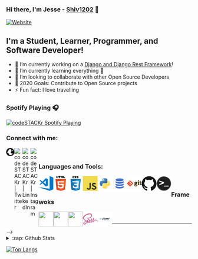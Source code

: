 ### Hi there, I'm Jesse - [Shiv1202][website] 👋

[![Website](https://img.shields.io/website?label=Shiv1202.github.io&style=for-the-badge&url=https%3A%2F%2FShiv1202.github.io)](https://shiv1202.github.io)


## I'm a Student, Learner, Programmer, and Software Developer!

- 🔭 I’m currently working on a [Django and Django Rest Framework][website]!
- 🌱 I’m currently learning everything 🤣
- 👯 I’m looking to collaborate with other Open Source Developers
- 🥅 2020 Goals: Contribute to Open Source projects
- ⚡ Fun fact: I love travelling

### Spotify Playing 🎧
[<img src="https://now-playing-Shiv.vercel.app/api/spotify-playing" alt="codeSTACKr Spotify Playing" width="350" />](https://open.spotify.com/user/8x2lep3d1rdemtqyhp5fj9eaj?si=wxvbeZCSQyCha_Y28Hs2Fw)

### Connect with me:

[<img align="left" alt="codeSTACKr.com" width="22px" src="https://raw.githubusercontent.com/iconic/open-iconic/master/svg/globe.svg" />][website]
[<img align="left" alt="codeSTACKr | Twitter" width="22px" src="https://cdn.jsdelivr.net/npm/simple-icons@v3/icons/leetcode.svg" />][leetcode]
[<img align="left" alt="codeSTACKr | LinkedIn" width="22px" src="https://cdn.jsdelivr.net/npm/simple-icons@v3/icons/linkedin.svg" />][linkedin]
[<img align="left" alt="codeSTACKr | Instagram" width="22px" src="https://cdn.jsdelivr.net/npm/simple-icons@v3/icons/instagram.svg" />][instagram]

<br />

### Languages and Tools:
<img align="left" alt="Visual Studio Code" width="40px" src="https://raw.githubusercontent.com/github/explore/80688e429a7d4ef2fca1e82350fe8e3517d3494d/topics/visual-studio-code/visual-studio-code.png" />
<img align="left" alt="HTML5" width="40px" src="https://raw.githubusercontent.com/github/explore/80688e429a7d4ef2fca1e82350fe8e3517d3494d/topics/html/html.png" />
<img align="left" alt="CSS3" width="40px" src="https://raw.githubusercontent.com/github/explore/80688e429a7d4ef2fca1e82350fe8e3517d3494d/topics/css/css.png" />

<img align="left" alt="JavaScript" width="40px" src="https://raw.githubusercontent.com/github/explore/80688e429a7d4ef2fca1e82350fe8e3517d3494d/topics/javascript/javascript.png" />

<img align="left" alt="Python" width="40px" src="https://raw.githubusercontent.com/github/explore/80688e429a7d4ef2fca1e82350fe8e3517d3494d/topics/python/python.png" />


<img align="left" alt="SQL" width="40px" src="https://raw.githubusercontent.com/github/explore/80688e429a7d4ef2fca1e82350fe8e3517d3494d/topics/sql/sql.png" />
<img align="left" alt="Git" width="40px" src="https://raw.githubusercontent.com/github/explore/80688e429a7d4ef2fca1e82350fe8e3517d3494d/topics/git/git.png" />
<img align="left" alt="GitHub" width="40px" src="https://raw.githubusercontent.com/github/explore/78df643247d429f6cc873026c0622819ad797942/topics/github/github.png" />
<img align="left" alt="Terminal" width="40px" src="https://raw.githubusercontent.com/github/explore/80688e429a7d4ef2fca1e82350fe8e3517d3494d/topics/terminal/terminal.png" />
<br/>

### Framewoks
<img align="left" height = "40px" width="40px" src="https://cdn.jsdelivr.net/npm/simple-icons@v3/icons/django.svg" />
<img align="left" height = "40px" width="40px" src="https://cdn.jsdelivr.net/npm/simple-icons@v3/icons/flask.svg" />
<img align="left" height = "40px" width="40px" src="https://cdn.jsdelivr.net/npm/simple-icons@v3/icons/bootstrap.svg" />
<img align="left" alt="Sass" width="40px" src="https://raw.githubusercontent.com/github/explore/80688e429a7d4ef2fca1e82350fe8e3517d3494d/topics/sass/sass.png" />
<img align="left" alt="Jquery" width="40px" src="https://raw.githubusercontent.com/github/explore/80688e429a7d4ef2fca1e82350fe8e3517d3494d/topics/jquery/jquery.png" />

<br />


<!-- ### 📕 Latest Blog Posts

<!-- BLOG-POST-LIST:START -->
<!-- - [Microinteractions: Password Validation Animation](https://dev.to/codestackr/microinteractions-password-validation-animation-5629)
- [Notion + YouTube - A Powerful Combination for Productivity](https://dev.to/codestackr/notion-youtube-a-powerful-combination-for-productivity-1def)
- [Regular Expressions (RegEx) Crash Course](https://dev.to/codestackr/regular-expressions-regex-crash-course-248n)
- [Emmet Part 2 - Advanced](https://dev.to/codestackr/emmet-part-2-advanced-4c65)
- [Deno 1.0 Released! (Easy) REST API Example](https://dev.to/codestackr/deno-1-0-released-easy-rest-api-example-2fbl) -->
<!-- BLOG-POST-LIST:END -->
<!-- 
➡️ [more blog posts...](https://codestackr.com)  -->

---

<!-- <details>
  <summary>:zap: Recent Github Activity</summary>
  
<!--START_SECTION:activity-->
<!-- 1. 🗣 Commented on [#249](https://github.com//abhisheknaiidu/awesome-github-profile-readme/issues/249) in [abhisheknaiidu/awesome-github-profile-readme](https://github.com//abhisheknaiidu/awesome-github-profile-readme)
2. 🗣 Commented on [#249](https://github.com//abhisheknaiidu/awesome-github-profile-readme/issues/249) in [abhisheknaiidu/awesome-github-profile-readme](https://github.com//abhisheknaiidu/awesome-github-profile-readme)
3. 💪 Opened PR [#249](https://github.com//abhisheknaiidu/awesome-github-profile-readme/pull/249) in [abhisheknaiidu/awesome-github-profile-readme](https://github.com//abhisheknaiidu/awesome-github-profile-readme)
4. ❗️ Closed issue [#9](https://github.com//jamesgeorge007/github-activity-readme/issues/9) in [jamesgeorge007/github-activity-readme](https://github.com//jamesgeorge007/github-activity-readme)
5. 🗣 Commented on [#9](https://github.com//jamesgeorge007/github-activity-readme/issues/9) in [jamesgeorge007/github-activity-readme](https://github.com//jamesgeorge007/github-activity-readme) -->
<!--END_SECTION:activity-->

</details> -->

<details>
  <summary>:zap: Github Stats</summary>

  <img align="left" alt="Shivansh Github Stats" src="https://github-readme-stats.vercel.app/api?username=Shiv1202&show_icons=true&hide_border=true&theme=radical" />

</details>



[![Top Langs](https://github-readme-stats.vercel.app/api/top-langs/?username=Shiv1202)](https://github.com/anuraghazra/github-readme-stats)






[website]: https://shiv1202.github.io
[leetcode]: https://leetcode.com/shiv1202/
<!-- [youtube]: https://youtube.com/codeSTACKr -->
[instagram]: https://instagram.com/productive_sst/
[linkedin]: https://linkedin.com/in/shiv1202/
<!-- [webdevplaylist]: https://www.youtube.com/playlist?list=PLkwxH9e_vrAJ0WbEsFA9W3I1W-g_BTsbt
[jsplaylist]: https://www.youtube.com/playlist?list=PLkwxH9e_vrALRJKu7wfXby3MKeflhTu6B
[cssplaylist]: https://www.youtube.com/playlist?list=PLkwxH9e_vrALSdvZuEh6gqQdmDoDIoqz4
[reactplaylist]: https://www.youtube.com/playlist?list=PLkwxH9e_vrAK4TdffpxKY3QGyHCpxFcQ0 -->

